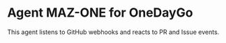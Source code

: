# Agent MAZ-ONE for OneDayGo

This agent listens to GitHub webhooks and reacts to PR and Issue events.